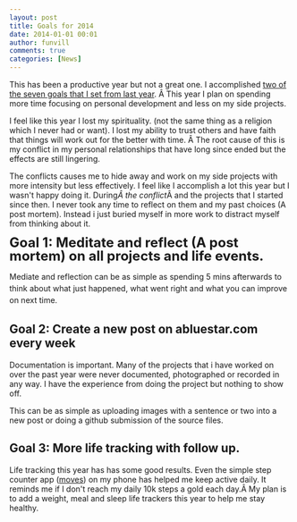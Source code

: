 ```yaml
---
layout: post
title: Goals for 2014
date: 2014-01-01 00:01
author: funvill
comments: true
categories: [News]
---
```

This has been a productive year but not a great one. I accomplished <a href="http://www.abluestar.com/blog/2013-goals-and-resolutions/">two of the seven goals that I set from last year</a>. Â This year I plan on spending more time focusing on personal development and less on my side projects.

I feel like this year I lost my spirituality. (not the same thing as a religion which I never had or want). I lost my ability to trust others and have faith that things will work out for the better with time. Â The root cause of this is my conflict in my personal relationships that have long since ended but the effects are still lingering.

The conflicts causes me to hide away and work on my side projects with more intensity but less effectively. I feel like I accomplish a lot this year but I wasn't happy doing it. During<em>Â the conflict</em>Â and the projects that I started since then. I never took any time to reflect on them and my past choices (A post mortem). Instead i just buried myself in more work to distract myself from thinking about it.

<span style="font-size: 24px; font-weight: bold; line-height: 1;">Goal 1: Meditate and reflect (A post mortem) on all projects and life events.</span>

<span style="line-height: 1.5;">Mediate and reflection can be as simple as spending 5 mins afterwards to think about what just happened, what went right and what you can improve on next time.</span>
<h2>Goal 2: Create a new post on abluestar.com every week</h2>
Documentation is important. Many of the projects that i have worked on over the past year were never documented, photographed or recorded in any way. I have the experience from doing the project but nothing to show off.

This can be as simple as uploading images with a sentence or two into a new post or doing a github submission of the source files.
<h2>Goal 3: More life tracking with follow up.</h2>
Life tracking this year has has some good results. Even the simple step counter app (<a href="https://moves-app.com/">moves</a>) on my phone has helped me keep active daily. It reminds me if I don't reach my daily 10k steps a gold each day.Â My plan is to add a weight, meal and sleep life trackers this year to help me stay healthy.

